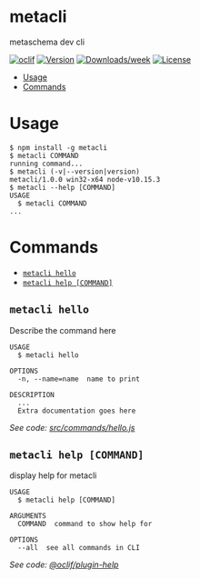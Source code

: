 metacli
=======

metaschema dev cli

[![oclif](https://img.shields.io/badge/cli-oclif-brightgreen.svg)](https://oclif.io)
[![Version](https://img.shields.io/npm/v/metacli.svg)](https://npmjs.org/package/metacli)
[![Downloads/week](https://img.shields.io/npm/dw/metacli.svg)](https://npmjs.org/package/metacli)
[![License](https://img.shields.io/npm/l/metacli.svg)](https://github.com/https://github.com/saas-plat/metacli/https://github.com/saas-plat/metacli/blob/master/package.json)

<!-- toc -->
* [Usage](#usage)
* [Commands](#commands)
<!-- tocstop -->
# Usage
<!-- usage -->
```sh-session
$ npm install -g metacli
$ metacli COMMAND
running command...
$ metacli (-v|--version|version)
metacli/1.0.0 win32-x64 node-v10.15.3
$ metacli --help [COMMAND]
USAGE
  $ metacli COMMAND
...
```
<!-- usagestop -->
# Commands
<!-- commands -->
* [`metacli hello`](#metacli-hello)
* [`metacli help [COMMAND]`](#metacli-help-command)

## `metacli hello`

Describe the command here

```
USAGE
  $ metacli hello

OPTIONS
  -n, --name=name  name to print

DESCRIPTION
  ...
  Extra documentation goes here
```

_See code: [src/commands/hello.js](https://github.com/saas-plat/metacli/https://github.com/saas-plat/metacli/blob/v1.0.0/src/commands/hello.js)_

## `metacli help [COMMAND]`

display help for metacli

```
USAGE
  $ metacli help [COMMAND]

ARGUMENTS
  COMMAND  command to show help for

OPTIONS
  --all  see all commands in CLI
```

_See code: [@oclif/plugin-help](https://github.com/oclif/plugin-help/blob/v3.2.1/src/commands/help.ts)_
<!-- commandsstop -->
